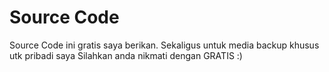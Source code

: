 Source Code
===========

Source Code ini gratis saya berikan. Sekaligus untuk media backup khusus utk pribadi saya
Silahkan anda nikmati dengan GRATIS :)
